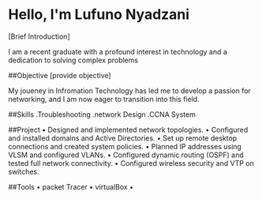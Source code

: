 # Hello, I'm Lufuno Nyadzani

[Brief Introduction]

I am a recent graduate with a profound interest in technology and a dedication to solving complex problems

##Objective 
[provide objective]

My joueney in Infromation Technology has led me to develop a passion for networking, and I am now eager to transition into this field.

##Skills
.Troubleshooting 
.network Design
.CCNA System 

##Project
• Designed and implemented network topologies.
• Configured and installed domains and Active Directories.
• Set up remote desktop connections and created system policies.
• Planned IP addresses using VLSM and configured VLANs.
• Configured dynamic routing (OSPF) and tested full network connectivity.
• Configured wireless security and VTP on switches.
      
    
##Tools
• packet Tracer
• virtualBox
• 







    
